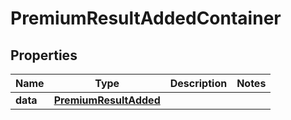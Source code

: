 

# PremiumResultAddedContainer


## Properties

| Name | Type | Description | Notes |
|------------ | ------------- | ------------- | -------------|
|**data** | [**PremiumResultAdded**](PremiumResultAdded.md) |  |  |



